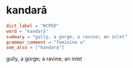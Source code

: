 # kandarā

``` toml
dict_label = "NCPED"
word = "kandarā"
summary = "gully, a gorge; a ravine; an inlet"
grammar_comment = "feminine a"
see_also = ["kandara"]
```

gully, a gorge; a ravine; an inlet

